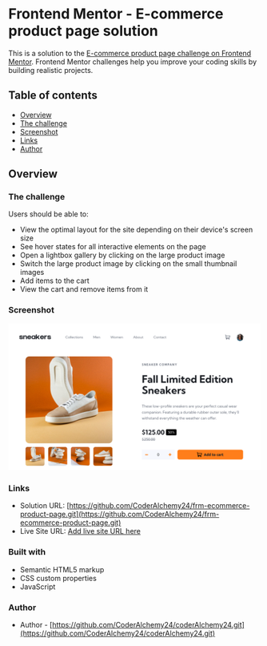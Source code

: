 # Frontend Mentor - E-commerce product page solution

This is a solution to the [E-commerce product page challenge on Frontend Mentor](https://www.frontendmentor.io/challenges/ecommerce-product-page-UPsZ9MJp6). Frontend Mentor challenges help you improve your coding skills by building realistic projects.

## Table of contents

  - [Overview](#overview)
  - [The challenge](#the-challenge)
  - [Screenshot](#screenshot)
  - [Links](#links)
  - [Author](#author)

## Overview

### The challenge

Users should be able to:

- View the optimal layout for the site depending on their device's screen size
- See hover states for all interactive elements on the page
- Open a lightbox gallery by clicking on the large product image
- Switch the large product image by clicking on the small thumbnail images
- Add items to the cart
- View the cart and remove items from it

### Screenshot

![](./screenshot.png)


### Links

- Solution URL: [https://github.com/CoderAlchemy24/frm-ecommerce-product-page.git](https://github.com/CoderAlchemy24/frm-ecommerce-product-page.git)
- Live Site URL: [Add live site URL here](https://your-live-site-url.com)



### Built with

- Semantic HTML5 markup
- CSS custom properties
- JavaScript



### Author

- Author - [https://github.com/CoderAlchemy24/coderAlchemy24.git](https://github.com/CoderAlchemy24/coderAlchemy24.git)



